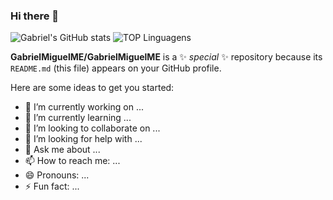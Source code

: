 ### Hi there 👋

![Gabriel's GitHub stats](https://github-readme-stats.vercel.app/api?username=GabrielMiguelME&theme=codeSTACKr)
![TOP Linguagens](https://github-readme-stats.vercel.app/api/top-langs/?username=GabrielMiguelME&layout=compact&theme=maroongold)

**GabrielMiguelME/GabrielMiguelME** is a ✨ _special_ ✨ repository because its `README.md` (this file) appears on your GitHub profile.

Here are some ideas to get you started:

- 🔭 I’m currently working on ...
- 🌱 I’m currently learning ...
- 👯 I’m looking to collaborate on ...
- 🤔 I’m looking for help with ...
- 💬 Ask me about ...
- 📫 How to reach me: ...
- 😄 Pronouns: ...
- ⚡ Fun fact: ...

